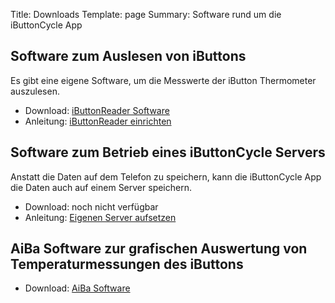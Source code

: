 Title: Downloads
Template: page
Summary: Software rund um die iButtonCycle App

## Software zum Auslesen von iButtons

Es gibt eine eigene Software, um die Messwerte der iButton Thermometer auszulesen. 

* Download: [iButtonReader Software]({static}/download/iButtonReader.zip)
* Anleitung: [iButtonReader einrichten]({filename}../einrichtung/ibuttonreader-einrichten.md)


## Software zum Betrieb eines iButtonCycle Servers

Anstatt die Daten auf dem Telefon zu speichern, kann die iButtonCycle App die Daten auch auf einem Server speichern.

* Download: noch nicht verfügbar
* Anleitung: [Eigenen Server aufsetzen]({filename}../einrichtung/server-aufsetzen.md)

## AiBa Software zur grafischen Auswertung von Temperaturmessungen des iButtons

* Download: [AiBa Software](https://myibutton.eu/wp-content/uploads/2021/03/iButton-apP.zip)

